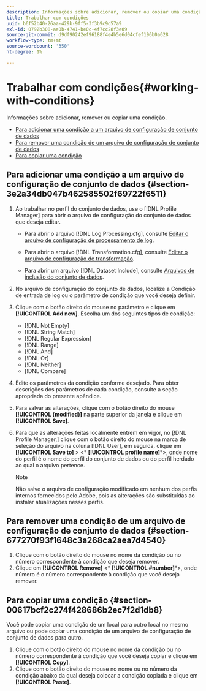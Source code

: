 ```yaml
---
description: Informações sobre adicionar, remover ou copiar uma condição.
title: Trabalhar com condições
uuid: b6f52b40-26aa-429b-9ff5-3f3b9c9d57a9
exl-id: 0792b308-aa0b-4741-be0c-4f7cc28f3e09
source-git-commit: d9df90242ef96188f4e4b5e6d04cfef196b0a628
workflow-type: tm+mt
source-wordcount: '350'
ht-degree: 1%

---
```


# Trabalhar com condições{#working-with-conditions}

Informações sobre adicionar, remover ou copiar uma condição.

* [Para adicionar uma condição a um arquivo de configuração de conjunto de dados](../../../home/c-dataset-const-proc/c-conditions/c-work-cond.md#section-3e2a34db047b462585502f69722f6511)
* [Para remover uma condição de um arquivo de configuração de conjunto de dados](../../../home/c-dataset-const-proc/c-conditions/c-work-cond.md#section-677270f93f1648c3a268ca2aea7d4540)
* [Para copiar uma condição](../../../home/c-dataset-const-proc/c-conditions/c-work-cond.md#section-00617bcf2c274f428686b2ec7f2d1db8)

## Para adicionar uma condição a um arquivo de configuração de conjunto de dados {#section-3e2a34db047b462585502f69722f6511}

1. Ao trabalhar no perfil do conjunto de dados, use o [!DNL Profile Manager] para abrir o arquivo de configuração do conjunto de dados que deseja editar.

   * Para abrir o arquivo [!DNL Log Processing.cfg], consulte [Editar o arquivo de configuração de processamento de log](../../../home/c-dataset-const-proc/c-log-proc-config-file/t-edit-log-proc-config-file.md#task-6a2fa1b735cb4eefad730f0a3a7858e5).

   * Para abrir o arquivo [!DNL Transformation.cfg], consulte [Editar o arquivo de configuração de transformação](../../../home/c-dataset-const-proc/c-trans-config-file/t-edit-trans-config-file.md#task-cfef4142c1bf4437a669d1fdc75cabbc).

   * Para abrir um arquivo [!DNL Dataset Include], consulte [Arquivos de inclusão do conjunto de dados](../../../home/c-dataset-const-proc/c-dataset-inc-files/c-abt-dataset-inc-files.md).

1. No arquivo de configuração do conjunto de dados, localize a Condição de entrada de log ou o parâmetro de condição que você deseja definir.
1. Clique com o botão direito do mouse no parâmetro e clique em **[!UICONTROL Add new]**. Escolha um dos seguintes tipos de condição:

   * [!DNL Not Empty]
   * [!DNL String Match]
   * [!DNL Regular Expression]
   * [!DNL Range]
   * [!DNL And]
   * [!DNL Or]
   * [!DNL Neither]
   * [!DNL Compare]

1. Edite os parâmetros da condição conforme desejado. Para obter descrições dos parâmetros de cada condição, consulte a seção apropriada do presente apêndice.
1. Para salvar as alterações, clique com o botão direito do mouse **[!UICONTROL (modified)]** na parte superior da janela e clique em **[!UICONTROL Save]**.

1. Para que as alterações feitas localmente entrem em vigor, no [!DNL Profile Manager,] clique com o botão direito do mouse na marca de seleção do arquivo na coluna [!DNL User], em seguida, clique em **[!UICONTROL Save to]** > &lt;* **[!UICONTROL profile name]***>, onde nome do perfil é o nome do perfil do conjunto de dados ou do perfil herdado ao qual o arquivo pertence.

   >[!NOTE]
   >
   >Não salve o arquivo de configuração modificado em nenhum dos perfis internos fornecidos pelo Adobe, pois as alterações são substituídas ao instalar atualizações nesses perfis.

## Para remover uma condição de um arquivo de configuração de conjunto de dados {#section-677270f93f1648c3a268ca2aea7d4540}

1. Clique com o botão direito do mouse no nome da condição ou no número correspondente à condição que deseja remover.
1. Clique em **[!UICONTROL Remove]** &lt;* **[!UICONTROL #number]***>, onde número é o número correspondente à condição que você deseja remover.

## Para copiar uma condição {#section-00617bcf2c274f428686b2ec7f2d1db8}

Você pode copiar uma condição de um local para outro local no mesmo arquivo ou pode copiar uma condição de um arquivo de configuração de conjunto de dados para outro.

1. Clique com o botão direito do mouse no nome da condição ou no número correspondente à condição que você deseja copiar e clique em **[!UICONTROL Copy]**.
1. Clique com o botão direito do mouse no nome ou no número da condição abaixo da qual deseja colocar a condição copiada e clique em **[!UICONTROL Paste]**.
